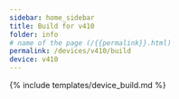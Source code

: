 ```yaml
---
sidebar: home_sidebar
title: Build for v410
folder: info
# name of the page (/{{permalink}}.html)
permalink: /devices/v410/build
device: v410
---
```

{% include templates/device_build.md %}
